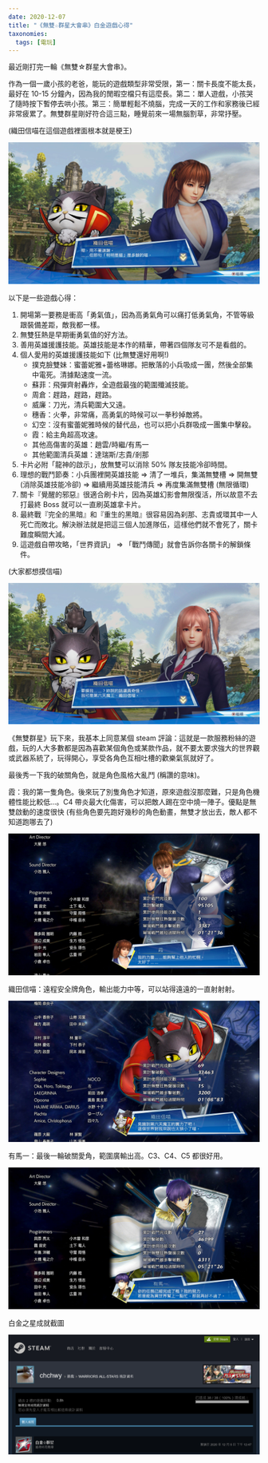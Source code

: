```yaml
---
date: 2020-12-07
title: "《無雙☆群星大會串》白金遊戲心得"
taxonomies:
  tags: [電玩]
---
```


最近剛打完一輪《無雙☆群星大會串》。

作為一個一歲小孩的老爸，能玩的遊戲類型非常受限，第一：關卡長度不能太長，最好在 10-15 分鐘內，因為我的閒暇空檔只有這麼長。第二：單人遊戲，小孩哭了隨時按下暫停去哄小孩。第三：簡單輕鬆不燒腦，完成一天的工作和家務後已經非常疲累了。無雙群星剛好符合這三點，睡覺前來一場無腦割草，非常抒壓。

(織田信喵在這個遊戲裡面根本就是梗王)

![Oda-Kasumi](/img/allstar-cat.jpg)

以下是一些遊戲心得：

1. 開場第一要務是衝高「勇氣值」，因為高勇氣角可以痛打低勇氣角，不管等級跟裝備差距，敵我都一樣。
2. 無雙狂熱是早期衝勇氣值的好方法。
3. 善用英雄援護技能。英雄技能是本作的精華，帶著四個隊友可不是看戲的。
4. 個人愛用的英雄援護技能如下 (比無雙還好用啊!) 
    - 撲克臉雙妹：蜜蕾妮雅+蕾格琳娜。把散落的小兵吸成一團，然後全部集中電死。清據點速度一流。
    - 蘇菲：飛彈齊射轟炸，全遊戲最強的範圍殲滅技能。
    - 周倉：趕路，趕路，趕路。
    - 威廉：刀光，清兵範圍大又遠。
    - 穗香：火拳，非常痛，高勇氣的時候可以一拳秒掉敵將。
    - 幻空：沒有蜜蕾妮雅時候的替代品，也可以把小兵群吸成一團集中擊殺。
    - 霞：給主角超高攻速。
    - 其他高傷害的英雄：趙雲/時繼/有馬一
    - 其他範圍清兵英雄：達瑞斯/志貴/剎那
5. 卡片必附「龍神的啟示」，放無雙可以消除 50% 隊友技能冷卻時間。
6. 理想的戰鬥節奏：小兵團裡開英雄技能 => 清了一堆兵，集滿無雙槽 => 開無雙 (消除英雄技能冷卻) => 繼續用英雄技能清兵 => 再度集滿無雙槽 (無限循環)
7. 關卡『覺醒的邪惡』很適合刷卡片，因為英雄幻影會無限復活，所以故意不去打最終 Boss 就可以一直刷英雄拿卡片。
8. 最終戰『完全的黑暗』和『重生的黑暗』很容易因為刹那、志貴或環其中一人死亡而敗北。解決辦法就是把這三個人加進隊伍，這樣他們就不會死了，關卡難度瞬間大減。
9. 這遊戲自帶攻略，「世界資訊」 => 「戰鬥傳聞」就會告訴你各關卡的解鎖條件。

(大家都想摸信喵)

![Oda-Honoka](/img/allstar-honoka.jpg)

<!--
拿白金最困難的成就應該是「True Devotee 完成所有的故事・英雄・戲劇性戰鬥」。鑑賞室的動畫列表可以檢查哪些序章跟英雄招募關卡還沒打。像我一開始趙雲開場，周倉跟呂布自動變成隊友，所以我從來沒有打過這兩個人的英雄招募關卡。主線劇情部份，志貴線有三個關卡會走向同一個志貴稱王的結局，剎那線有兩個關卡導向稱王結局，環線也有兩個關卡導向稱王結局，這個就很煩，很難追蹤哪些關卡沒打過。夜見線有兩個「追蹤夜見」。
-->

《無雙群星》玩下來，我基本上同意某個 steam 評論：這就是一款服務粉絲的遊戲，玩的人大多數都是因為喜歡某個角色或某款作品，就不要太要求強大的世界觀或武器系統了，玩得開心，享受各角色互相吐槽的歡樂氣氛就好了。

最後秀一下我的破關角色，就是角色風格大亂鬥 (稱讚的意味)。

霞：我的第一隻角色。後來玩了別隻角色才知道，原來遊戲沒那麼難，只是角色機體性能比較低...。C4 帶炎最大化傷害，可以把敵人踢在空中燒一陣子。優點是無雙啟動的速度很快 (有些角色要先跑好幾秒的角色動畫，無雙才放出去，敵人都不知道跑哪去了)

![End-Kasumi](/img/allstar-kasumi.jpg)

織田信喵：遠程安全牌角色，輸出能力中等，可以站得遠遠的一直射射射。

![End-Oda](/img/allstar-oda.jpg)

有馬一：最後一輪破關愛角，範圍廣輸出高。C3、C4、C5 都很好用。

![End-Hajime](/img/allstar-hajime.jpg)

白金之星成就截圖

![Platinum Star](/img/allstar-platinum.png)


